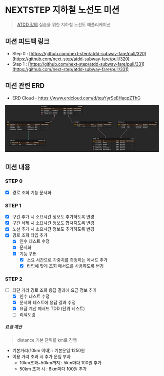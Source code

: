 # NEXTSTEP 지하철 노선도 미션
> [ATDD 강의](https://edu.nextstep.camp/c/R89PYi5H) 실습을 위한 지하철 노선도 애플리케이션


## 미션 피드백 링크

- Step 0 : [https://github.com/next-step/atdd-subway-fare/pull/320](https://github.com/next-step/atdd-subway-fare/pull/320)
- Step 1 : [https://github.com/next-step/atdd-subway-fare/pull/331](https://github.com/next-step/atdd-subway-fare/pull/331)


## 미션 관련 ERD
- ERD Cloud - https://www.erdcloud.com/d/tquYyrSeEHaqpZThG

<img src="images/DB-ERD.png">

## 미션 내용

### STEP 0
- [x] 경로 조회 기능 문서화

### STEP 1
- [x] 구간 추가 시 소요시간 정보도 추가하도록 변경
- [x] 구간 삭제 시 소요시간 정보도 합쳐지도록 변경
- [x] 노선 추가 시 소요시간 정보도 추가하도록 변경
- [x] 경로 조회 타입 추가
  - [x] 인수 테스트 수정
  - [x] 문서화
  - [x] 기능 구현
    - [x] 소요 시간으로 가중치를 측정하는 메서드 추가
    - [x] 타입에 맞게 조회 메서드를 사용하도록 변경

### STEP 2
- [ ] 최단 거리 경로 조회 응답 결과에 요금 정보 추가
  - [x] 인수 테스트 수정
  - [x] 문서화 테스트에 응답 결과 수정
  - [x] 요금 계산 메서드 TDD (단위 테스트)
  - [ ] 리팩토링 

##### 요금 계산
> distance 기본 단위를 km로 진행

- 기본거리(10km 이내) : 기본운임 1250원
- 이용 거리 초과 시 추가 운임 부과
  - 10km초과~50km까지 : 5km마다 100원 추가
  - 50km 초과 시 : 8km마다 100원 추가
